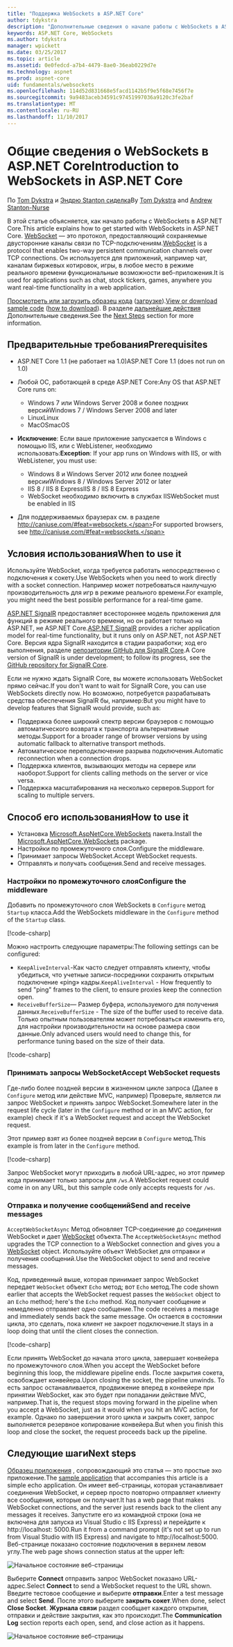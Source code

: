 ```yaml
---
title: "Поддержка WebSockets в ASP.NET Core"
author: tdykstra
description: "Дополнительные сведения о начале работы с WebSockets в ASP.NET Core."
keywords: ASP.NET Core, WebSockets
ms.author: tdykstra
manager: wpickett
ms.date: 03/25/2017
ms.topic: article
ms.assetid: 0e0fedcd-a7b4-4479-8ae0-36eab0229d7e
ms.technology: aspnet
ms.prod: aspnet-core
uid: fundamentals/websockets
ms.openlocfilehash: 114d52d831668e5facd1142b5f9e5f68e7456f7e
ms.sourcegitcommit: 9a9483aceb34591c97451997036a9120c3fe2baf
ms.translationtype: MT
ms.contentlocale: ru-RU
ms.lasthandoff: 11/10/2017
---
```

# <a name="introduction-to-websockets-in-aspnet-core"></a><span data-ttu-id="d4a99-104">Общие сведения о WebSockets в ASP.NET Core</span><span class="sxs-lookup"><span data-stu-id="d4a99-104">Introduction to WebSockets in ASP.NET Core</span></span>

<span data-ttu-id="d4a99-105">По [Tom Dykstra](https://github.com/tdykstra) и [Эндрю Stanton сиделка](https://github.com/anurse)</span><span class="sxs-lookup"><span data-stu-id="d4a99-105">By [Tom Dykstra](https://github.com/tdykstra) and [Andrew Stanton-Nurse](https://github.com/anurse)</span></span>

<span data-ttu-id="d4a99-106">В этой статье объясняется, как начало работы с WebSockets в ASP.NET Core.</span><span class="sxs-lookup"><span data-stu-id="d4a99-106">This article explains how to get started with WebSockets in ASP.NET Core.</span></span> <span data-ttu-id="d4a99-107">[WebSocket](https://wikipedia.org/wiki/WebSocket) — это протокол, предоставляющий сохраняемые двусторонние каналы связи по TCP-подключениям.</span><span class="sxs-lookup"><span data-stu-id="d4a99-107">[WebSocket](https://wikipedia.org/wiki/WebSocket) is a protocol that enables two-way persistent communication channels over TCP connections.</span></span> <span data-ttu-id="d4a99-108">Он используется для приложений, например чат, каналам биржевых котировок, игры, в любое место в режиме реального времени функциональные возможности веб-приложения.</span><span class="sxs-lookup"><span data-stu-id="d4a99-108">It is used for applications such as chat, stock tickers, games, anywhere you want real-time functionality in a web application.</span></span>

<span data-ttu-id="d4a99-109">[Просмотреть или загрузить образец кода](https://github.com/aspnet/Docs/tree/master/aspnetcore/fundamentals/websockets/sample) ([загрузке](xref:tutorials/index#how-to-download-a-sample)).</span><span class="sxs-lookup"><span data-stu-id="d4a99-109">[View or download sample code](https://github.com/aspnet/Docs/tree/master/aspnetcore/fundamentals/websockets/sample) ([how to download](xref:tutorials/index#how-to-download-a-sample)).</span></span> <span data-ttu-id="d4a99-110">В разделе [дальнейшие действия](#next-steps) Дополнительные сведения.</span><span class="sxs-lookup"><span data-stu-id="d4a99-110">See the [Next Steps](#next-steps) section for more information.</span></span>


## <a name="prerequisites"></a><span data-ttu-id="d4a99-111">Предварительные требования</span><span class="sxs-lookup"><span data-stu-id="d4a99-111">Prerequisites</span></span>

* <span data-ttu-id="d4a99-112">ASP.NET Core 1.1 (не работает на 1.0)</span><span class="sxs-lookup"><span data-stu-id="d4a99-112">ASP.NET Core 1.1 (does not run on 1.0)</span></span>
* <span data-ttu-id="d4a99-113">Любой ОС, работающей в среде ASP.NET Core:</span><span class="sxs-lookup"><span data-stu-id="d4a99-113">Any OS that ASP.NET Core runs on:</span></span>
  
  * <span data-ttu-id="d4a99-114">Windows 7 или Windows Server 2008 и более поздних версий</span><span class="sxs-lookup"><span data-stu-id="d4a99-114">Windows 7 / Windows Server 2008 and later</span></span>
  * <span data-ttu-id="d4a99-115">Linux</span><span class="sxs-lookup"><span data-stu-id="d4a99-115">Linux</span></span>
  * <span data-ttu-id="d4a99-116">MacOS</span><span class="sxs-lookup"><span data-stu-id="d4a99-116">macOS</span></span>

* <span data-ttu-id="d4a99-117">**Исключение**: Если ваше приложение запускается в Windows с помощью IIS, или с WebListener, необходимо использовать:</span><span class="sxs-lookup"><span data-stu-id="d4a99-117">**Exception**: If your app runs on Windows with IIS, or with WebListener, you must use:</span></span>

  * <span data-ttu-id="d4a99-118">Windows 8 и Windows Server 2012 или более поздней версии</span><span class="sxs-lookup"><span data-stu-id="d4a99-118">Windows 8 / Windows Server 2012 or later</span></span>
  * <span data-ttu-id="d4a99-119">IIS 8 / IIS 8 Express</span><span class="sxs-lookup"><span data-stu-id="d4a99-119">IIS 8 / IIS 8 Express</span></span>
  * <span data-ttu-id="d4a99-120">WebSocket необходимо включить в службах IIS</span><span class="sxs-lookup"><span data-stu-id="d4a99-120">WebSocket must be enabled in IIS</span></span>

* <span data-ttu-id="d4a99-121">Для поддерживаемых браузерах см. в разделе http://caniuse.com/#feat=websockets.</span><span class="sxs-lookup"><span data-stu-id="d4a99-121">For supported browsers, see http://caniuse.com/#feat=websockets.</span></span>

## <a name="when-to-use-it"></a><span data-ttu-id="d4a99-122">Условия использования</span><span class="sxs-lookup"><span data-stu-id="d4a99-122">When to use it</span></span>

<span data-ttu-id="d4a99-123">Используйте WebSocket, когда требуется работать непосредственно с подключения к сокету.</span><span class="sxs-lookup"><span data-stu-id="d4a99-123">Use WebSockets when you need to work directly with a socket connection.</span></span> <span data-ttu-id="d4a99-124">Например может потребоваться наилучшую производительность для игр в режиме реального времени.</span><span class="sxs-lookup"><span data-stu-id="d4a99-124">For example, you might need the best possible performance for a real-time game.</span></span>

<span data-ttu-id="d4a99-125">[ASP.NET SignalR](https://docs.microsoft.com/aspnet/signalr/overview/getting-started/introduction-to-signalr) предоставляет всестороннее модель приложения для функций в режиме реального времени, но он работает только на ASP.NET, не ASP.NET Core.</span><span class="sxs-lookup"><span data-stu-id="d4a99-125">[ASP.NET SignalR](https://docs.microsoft.com/aspnet/signalr/overview/getting-started/introduction-to-signalr) provides a richer application model for real-time functionality, but it runs only on ASP.NET, not ASP.NET Core.</span></span> <span data-ttu-id="d4a99-126">Версия ядра SignalR находится в стадии разработки; ход его выполнения, разделе [репозитории GitHub для SignalR Core](https://github.com/aspnet/SignalR).</span><span class="sxs-lookup"><span data-stu-id="d4a99-126">A Core version of SignalR is under development; to follow its progress, see the [GitHub repository for SignalR Core](https://github.com/aspnet/SignalR).</span></span>

<span data-ttu-id="d4a99-127">Если не нужно ждать SignalR Core, вы можете использовать WebSocket прямо сейчас.</span><span class="sxs-lookup"><span data-stu-id="d4a99-127">If you don't want to wait for SignalR Core, you can use WebSockets directly now.</span></span> <span data-ttu-id="d4a99-128">Но возможно, потребуется разрабатывать средства обеспечения SignalR бы, например:</span><span class="sxs-lookup"><span data-stu-id="d4a99-128">But you might have to develop features that SignalR would provide, such as:</span></span>

* <span data-ttu-id="d4a99-129">Поддержка более широкий спектр версии браузеров с помощью автоматического возврата к транспорта альтернативные методы.</span><span class="sxs-lookup"><span data-stu-id="d4a99-129">Support for a broader range of browser versions by using automatic fallback to alternative transport methods.</span></span>
* <span data-ttu-id="d4a99-130">Автоматическое переподключение разрыва подключения.</span><span class="sxs-lookup"><span data-stu-id="d4a99-130">Automatic reconnection when a connection drops.</span></span>
* <span data-ttu-id="d4a99-131">Поддержка клиентов, вызывающих методы на сервере или наоборот.</span><span class="sxs-lookup"><span data-stu-id="d4a99-131">Support for clients calling methods on the server or vice versa.</span></span>
* <span data-ttu-id="d4a99-132">Поддержка масштабирования на несколько серверов.</span><span class="sxs-lookup"><span data-stu-id="d4a99-132">Support for scaling to multiple servers.</span></span>

## <a name="how-to-use-it"></a><span data-ttu-id="d4a99-133">Способ его использования</span><span class="sxs-lookup"><span data-stu-id="d4a99-133">How to use it</span></span>

* <span data-ttu-id="d4a99-134">Установка [Microsoft.AspNetCore.WebSockets](https://www.nuget.org/packages/Microsoft.AspNetCore.WebSockets/) пакета.</span><span class="sxs-lookup"><span data-stu-id="d4a99-134">Install the [Microsoft.AspNetCore.WebSockets](https://www.nuget.org/packages/Microsoft.AspNetCore.WebSockets/) package.</span></span>
* <span data-ttu-id="d4a99-135">Настройки по промежуточного слоя.</span><span class="sxs-lookup"><span data-stu-id="d4a99-135">Configure the middleware.</span></span>
* <span data-ttu-id="d4a99-136">Принимает запросы WebSocket.</span><span class="sxs-lookup"><span data-stu-id="d4a99-136">Accept WebSocket requests.</span></span>
* <span data-ttu-id="d4a99-137">Отправлять и получать сообщения.</span><span class="sxs-lookup"><span data-stu-id="d4a99-137">Send and receive messages.</span></span>

### <a name="configure-the-middleware"></a><span data-ttu-id="d4a99-138">Настройки по промежуточного слоя</span><span class="sxs-lookup"><span data-stu-id="d4a99-138">Configure the middleware</span></span>

<span data-ttu-id="d4a99-139">Добавить по промежуточного слоя WebSockets в `Configure` метод `Startup` класса.</span><span class="sxs-lookup"><span data-stu-id="d4a99-139">Add the WebSockets middleware in the `Configure` method of the `Startup` class.</span></span>

[!code-csharp[](websockets/sample/Startup.cs?name=UseWebSockets)]

<span data-ttu-id="d4a99-140">Можно настроить следующие параметры:</span><span class="sxs-lookup"><span data-stu-id="d4a99-140">The following settings can be configured:</span></span>

* <span data-ttu-id="d4a99-141">`KeepAliveInterval`-Как часто следует отправлять клиенту, чтобы убедиться, что учетные записи-посредники сохранить открытым подключение «ping» кадры.</span><span class="sxs-lookup"><span data-stu-id="d4a99-141">`KeepAliveInterval` - How frequently to send "ping" frames to the client, to ensure proxies keep the connection open.</span></span>
* <span data-ttu-id="d4a99-142">`ReceiveBufferSize`— Размер буфера, используемого для получения данных.</span><span class="sxs-lookup"><span data-stu-id="d4a99-142">`ReceiveBufferSize` - The size of the buffer used to receive data.</span></span> <span data-ttu-id="d4a99-143">Только опытным пользователям может потребоваться изменить его, для настройки производительности на основе размера свои данные.</span><span class="sxs-lookup"><span data-stu-id="d4a99-143">Only advanced users would need to change this, for performance tuning based on the size of their data.</span></span>

[!code-csharp[](websockets/sample/Startup.cs?name=UseWebSocketsOptions)]

### <a name="accept-websocket-requests"></a><span data-ttu-id="d4a99-144">Принимать запросы WebSocket</span><span class="sxs-lookup"><span data-stu-id="d4a99-144">Accept WebSocket requests</span></span>

<span data-ttu-id="d4a99-145">Где-либо более поздней версии в жизненном цикле запроса (Далее в `Configure` метод или действие MVC, например) Проверьте, является ли запрос WebSocket и принять запрос WebSocket.</span><span class="sxs-lookup"><span data-stu-id="d4a99-145">Somewhere later in the request life cycle (later in the `Configure` method or in an MVC action, for example) check if it's a WebSocket request and accept the WebSocket request.</span></span>

<span data-ttu-id="d4a99-146">Этот пример взят из более поздней версии в `Configure` метод.</span><span class="sxs-lookup"><span data-stu-id="d4a99-146">This example is from later in the `Configure` method.</span></span>

[!code-csharp[](websockets/sample/Startup.cs?name=AcceptWebSocket&highlight=7)]

<span data-ttu-id="d4a99-147">Запрос WebSocket могут приходить в любой URL-адрес, но этот пример кода принимает только запросы для `/ws`.</span><span class="sxs-lookup"><span data-stu-id="d4a99-147">A WebSocket request could come in on any URL, but this sample code only accepts requests for `/ws`.</span></span>

### <a name="send-and-receive-messages"></a><span data-ttu-id="d4a99-148">Отправка и получение сообщений</span><span class="sxs-lookup"><span data-stu-id="d4a99-148">Send and receive messages</span></span>

<span data-ttu-id="d4a99-149">`AcceptWebSocketAsync` Метод обновляет TCP-соединение до соединения WebSocket и дает [WebSocket](https://docs.microsoft.com/dotnet/core/api/system.net.websockets.websocket) объекта.</span><span class="sxs-lookup"><span data-stu-id="d4a99-149">The `AcceptWebSocketAsync` method upgrades the TCP connection to a WebSocket connection and gives you a [WebSocket](https://docs.microsoft.com/dotnet/core/api/system.net.websockets.websocket) object.</span></span> <span data-ttu-id="d4a99-150">Используйте объект WebSocket для отправки и получения сообщений.</span><span class="sxs-lookup"><span data-stu-id="d4a99-150">Use the WebSocket object to send and receive messages.</span></span>

<span data-ttu-id="d4a99-151">Код, приведенный выше, которая принимает запрос WebSocket передает `WebSocket` объект `Echo` метод; вот `Echo` метод.</span><span class="sxs-lookup"><span data-stu-id="d4a99-151">The code shown earlier that accepts the WebSocket request passes the `WebSocket` object to an `Echo` method; here's the `Echo` method.</span></span> <span data-ttu-id="d4a99-152">Код получает сообщение и немедленно отправляет одно сообщение.</span><span class="sxs-lookup"><span data-stu-id="d4a99-152">The code receives a message and immediately sends back the same message.</span></span> <span data-ttu-id="d4a99-153">Он остается в состоянии цикла, это сделать, пока клиент не закроет подключение.</span><span class="sxs-lookup"><span data-stu-id="d4a99-153">It stays in a loop doing that until the client closes the connection.</span></span> 

[!code-csharp[](websockets/sample/Startup.cs?name=Echo)]

<span data-ttu-id="d4a99-154">Если принять WebSocket до начала этого цикла, завершает конвейера по промежуточного слоя.</span><span class="sxs-lookup"><span data-stu-id="d4a99-154">When you accept the WebSocket before beginning this loop, the middleware pipeline ends.</span></span>  <span data-ttu-id="d4a99-155">После закрытия сокета, освобождает конвейера.</span><span class="sxs-lookup"><span data-stu-id="d4a99-155">Upon closing the socket, the pipeline unwinds.</span></span> <span data-ttu-id="d4a99-156">То есть запрос останавливается, продвижение вперед в конвейере при принятии WebSocket, как это будет при попадании действие MVC, например.</span><span class="sxs-lookup"><span data-stu-id="d4a99-156">That is, the request stops moving forward in the pipeline when you accept a WebSocket, just as it would when you hit an MVC action, for example.</span></span>  <span data-ttu-id="d4a99-157">Однако по завершении этого цикла и закрыть сокет, запрос выполняется резервное копирование конвейера.</span><span class="sxs-lookup"><span data-stu-id="d4a99-157">But when you finish this loop and close the socket, the request proceeds back up the pipeline.</span></span>

## <a name="next-steps"></a><span data-ttu-id="d4a99-158">Следующие шаги</span><span class="sxs-lookup"><span data-stu-id="d4a99-158">Next steps</span></span>

<span data-ttu-id="d4a99-159">[Образец приложения](https://github.com/aspnet/Docs/tree/master/aspnetcore/fundamentals/websockets/sample) , сопровождающий это статья — это простые эхо приложение.</span><span class="sxs-lookup"><span data-stu-id="d4a99-159">The [sample application](https://github.com/aspnet/Docs/tree/master/aspnetcore/fundamentals/websockets/sample) that accompanies this article is a simple echo application.</span></span> <span data-ttu-id="d4a99-160">Он имеет веб-страницы, которая устанавливает соединения WebSocket, и сервер просто повторно отправляет клиенту все сообщения, которые он получает.</span><span class="sxs-lookup"><span data-stu-id="d4a99-160">It has a web page that makes WebSocket connections, and the server just resends back to the client any messages it receives.</span></span> <span data-ttu-id="d4a99-161">Запустите его из командной строки (она не включена для запуска из Visual Studio с IIS Express) и перейдите к http://localhost: 5000.</span><span class="sxs-lookup"><span data-stu-id="d4a99-161">Run it from a command prompt (it's not set up to run from Visual Studio with IIS Express) and navigate to http://localhost:5000.</span></span> <span data-ttu-id="d4a99-162">Веб-странице показано состояние подключения в верхнем левом углу.</span><span class="sxs-lookup"><span data-stu-id="d4a99-162">The web page shows connection status at the upper left:</span></span>

![Начальное состояние веб-страницы](websockets/_static/start.png)

<span data-ttu-id="d4a99-164">Выберите **Connect** отправить запрос WebSocket показано URL-адрес.</span><span class="sxs-lookup"><span data-stu-id="d4a99-164">Select **Connect** to send a WebSocket request to the URL shown.</span></span>  <span data-ttu-id="d4a99-165">Введите тестовое сообщение и выберите **отправки**.</span><span class="sxs-lookup"><span data-stu-id="d4a99-165">Enter a test message and select **Send**.</span></span> <span data-ttu-id="d4a99-166">После этого выберите **закрыть сокет**.</span><span class="sxs-lookup"><span data-stu-id="d4a99-166">When done, select **Close Socket**.</span></span> <span data-ttu-id="d4a99-167">**Журнала связи** раздел сообщает каждого открытия, отправки и действие закрытия, как это происходит.</span><span class="sxs-lookup"><span data-stu-id="d4a99-167">The **Communication Log** section reports each open, send, and close action as it happens.</span></span>

![Начальное состояние веб-страницы](websockets/_static/end.png)

